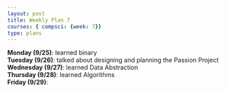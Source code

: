 ```yaml
---
layout: post
title: Weekly Plan 7
courses: { compsci: {week: 7}}
type: plans
---
```


**Monday (9/25)**: learned binary<br>
**Tuesday (9/26)**: talked about designing and planning the Passion Project<br>
**Wednesday (9/27)**: learned Data Abstraction<br>
**Thursday (9/28)**: learned Algorithms<br>
**Friday (9/29)**: 